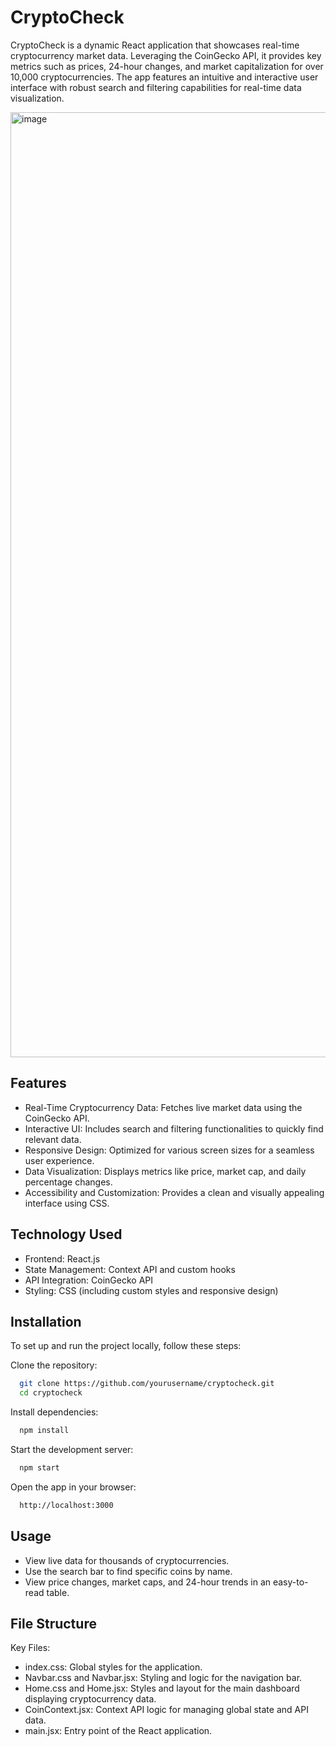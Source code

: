 
# CryptoCheck

CryptoCheck is a dynamic React application that showcases real-time cryptocurrency market data. Leveraging the CoinGecko API, it provides key metrics such as prices, 24-hour changes, and market capitalization for over 10,000 cryptocurrencies. The app features an intuitive and interactive user interface with robust search and filtering capabilities for real-time data visualization.

<img width="1512" alt="image" src="https://github.com/user-attachments/assets/8f9d6681-ec65-450c-a262-90bff966c72f" />

## Features

- Real-Time Cryptocurrency Data: Fetches live market data using the CoinGecko API.
- Interactive UI: Includes search and filtering functionalities to quickly find relevant data.
- Responsive Design: Optimized for various screen sizes for a seamless user experience.
- Data Visualization: Displays metrics like price, market cap, and daily percentage changes.
- Accessibility and Customization: Provides a clean and visually appealing interface using CSS.


## Technology Used

-	Frontend: React.js
-	State Management: Context API and custom hooks
-	API Integration: CoinGecko API
-	Styling: CSS (including custom styles and responsive design)
## Installation

To set up and run the project locally, follow these steps:

Clone the repository:
```bash
  git clone https://github.com/yourusername/cryptocheck.git
  cd cryptocheck
```
Install dependencies:
```bash
  npm install
```
Start the development server:
```bash
  npm start
```
Open the app in your browser:
```bash
  http://localhost:3000
```
    
## Usage

- View live data for thousands of cryptocurrencies.
- Use the search bar to find specific coins by name.
- View price changes, market caps, and 24-hour trends in an easy-to-read table.


## File Structure
Key Files:
- index.css: Global styles for the application.
- Navbar.css and Navbar.jsx: Styling and logic for the navigation bar.
- Home.css and Home.jsx: Styles and layout for the main dashboard displaying cryptocurrency data.
- CoinContext.jsx: Context API logic for managing global state and API data.
- main.jsx: Entry point of the React application.
